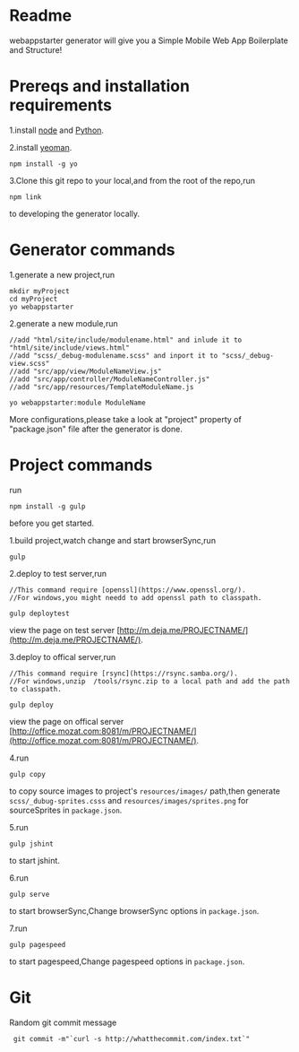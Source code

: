 Readme
=================
webappstarter generator will give you a Simple Mobile Web App Boilerplate and Structure!

Prereqs and installation requirements
=====================================
1.install [node](https://nodejs.org/) and [Python](https://www.python.org/).

2.install [yeoman](http://yeoman.io/).
```shell
npm install -g yo
```
3.Clone this git repo to your local,and from the root of the repo,run
```shell
npm link
```
to developing the generator locally.

Generator commands
==================
1.generate a new project,run

```shell
mkdir myProject
cd myProject
yo webappstarter
```
2.generate a new module,run

```shell
//add "html/site/include/modulename.html" and inlude it to "html/site/include/views.html"
//add "scss/_debug-modulename.scss" and inport it to "scss/_debug-view.scss"
//add "src/app/view/ModuleNameView.js"
//add "src/app/controller/ModuleNameController.js"
//add "src/app/resources/TemplateModuleName.js

yo webappstarter:module ModuleName
```
More configurations,please take a look at "project" property of "package.json" file after the generator is done.

Project commands
=================
run
```shell
npm install -g gulp
```
before you get started.

1.build project,watch change and start browserSync,run

```shell
gulp
```
2.deploy to test server,run

```shell
//This command require [openssl](https://www.openssl.org/).
//For windows,you might needd to add openssl path to classpath.

gulp deploytest
```
view the page on test server [http://m.deja.me/PROJECTNAME/](http://m.deja.me/PROJECTNAME/).


3.deploy to offical server,run

```shell
//This command require [rsync](https://rsync.samba.org/).
//For windows,unzip  /tools/rsync.zip to a local path and add the path to classpath.

gulp deploy
```
view the page on offical server [http://office.mozat.com:8081/m/PROJECTNAME/](http://office.mozat.com:8081/m/PROJECTNAME/).


4.run 
```shell
gulp copy
``` 
to copy source images to project's `resources/images/` path,then generate `scss/_dubug-sprites.csss` and `resources/images/sprites.png` for sourceSprites in `package.json`.

5.run 
```shell
gulp jshint
```
 to start jshint.

6.run 
```shell
gulp serve
``` 
to start browserSync,Change browserSync options in `package.json`.

7.run 
```shell
gulp pagespeed
``` 
to start pagespeed,Change pagespeed options in `package.json`.

Git
==========
Random git commit message

```shell
 git commit -m"`curl -s http://whatthecommit.com/index.txt`"

 ```

